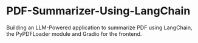 # PDF-Summarizer-Using-LangChain
Building an LLM-Powered application to summarize PDF using LangChain, the PyPDFLoader module and Gradio for the frontend. 

